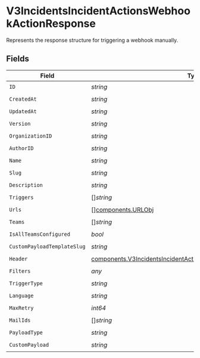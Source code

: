# V3IncidentsIncidentActionsWebhookActionResponse

Represents the response structure for triggering a webhook manually.


## Fields

| Field                                                                                                                                                | Type                                                                                                                                                 | Required                                                                                                                                             | Description                                                                                                                                          |
| ---------------------------------------------------------------------------------------------------------------------------------------------------- | ---------------------------------------------------------------------------------------------------------------------------------------------------- | ---------------------------------------------------------------------------------------------------------------------------------------------------- | ---------------------------------------------------------------------------------------------------------------------------------------------------- |
| `ID`                                                                                                                                                 | *string*                                                                                                                                             | :heavy_check_mark:                                                                                                                                   | N/A                                                                                                                                                  |
| `CreatedAt`                                                                                                                                          | *string*                                                                                                                                             | :heavy_check_mark:                                                                                                                                   | N/A                                                                                                                                                  |
| `UpdatedAt`                                                                                                                                          | *string*                                                                                                                                             | :heavy_check_mark:                                                                                                                                   | N/A                                                                                                                                                  |
| `Version`                                                                                                                                            | *string*                                                                                                                                             | :heavy_check_mark:                                                                                                                                   | N/A                                                                                                                                                  |
| `OrganizationID`                                                                                                                                     | *string*                                                                                                                                             | :heavy_check_mark:                                                                                                                                   | N/A                                                                                                                                                  |
| `AuthorID`                                                                                                                                           | *string*                                                                                                                                             | :heavy_check_mark:                                                                                                                                   | N/A                                                                                                                                                  |
| `Name`                                                                                                                                               | *string*                                                                                                                                             | :heavy_check_mark:                                                                                                                                   | N/A                                                                                                                                                  |
| `Slug`                                                                                                                                               | *string*                                                                                                                                             | :heavy_check_mark:                                                                                                                                   | N/A                                                                                                                                                  |
| `Description`                                                                                                                                        | *string*                                                                                                                                             | :heavy_check_mark:                                                                                                                                   | N/A                                                                                                                                                  |
| `Triggers`                                                                                                                                           | []*string*                                                                                                                                           | :heavy_check_mark:                                                                                                                                   | N/A                                                                                                                                                  |
| `Urls`                                                                                                                                               | [][components.URLObj](../../models/components/urlobj.md)                                                                                             | :heavy_check_mark:                                                                                                                                   | N/A                                                                                                                                                  |
| `Teams`                                                                                                                                              | []*string*                                                                                                                                           | :heavy_check_mark:                                                                                                                                   | N/A                                                                                                                                                  |
| `IsAllTeamsConfigured`                                                                                                                               | *bool*                                                                                                                                               | :heavy_check_mark:                                                                                                                                   | N/A                                                                                                                                                  |
| `CustomPayloadTemplateSlug`                                                                                                                          | *string*                                                                                                                                             | :heavy_check_mark:                                                                                                                                   | N/A                                                                                                                                                  |
| `Header`                                                                                                                                             | [components.V3IncidentsIncidentActionsWebhookActionResponseHeader](../../models/components/v3incidentsincidentactionswebhookactionresponseheader.md) | :heavy_check_mark:                                                                                                                                   | N/A                                                                                                                                                  |
| `Filters`                                                                                                                                            | *any*                                                                                                                                                | :heavy_check_mark:                                                                                                                                   | N/A                                                                                                                                                  |
| `TriggerType`                                                                                                                                        | *string*                                                                                                                                             | :heavy_check_mark:                                                                                                                                   | N/A                                                                                                                                                  |
| `Language`                                                                                                                                           | *string*                                                                                                                                             | :heavy_check_mark:                                                                                                                                   | N/A                                                                                                                                                  |
| `MaxRetry`                                                                                                                                           | *int64*                                                                                                                                              | :heavy_check_mark:                                                                                                                                   | N/A                                                                                                                                                  |
| `MailIds`                                                                                                                                            | []*string*                                                                                                                                           | :heavy_check_mark:                                                                                                                                   | N/A                                                                                                                                                  |
| `PayloadType`                                                                                                                                        | *string*                                                                                                                                             | :heavy_check_mark:                                                                                                                                   | N/A                                                                                                                                                  |
| `CustomPayload`                                                                                                                                      | *string*                                                                                                                                             | :heavy_check_mark:                                                                                                                                   | N/A                                                                                                                                                  |